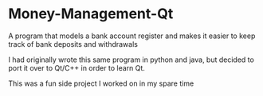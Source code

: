 # Money-Management-Qt

A program that models a bank account register and makes it easier to keep track of bank deposits and withdrawals

I had originally wrote this same program in python and java, but decided to port it over to Qt/C++ in order to learn Qt.

This was a fun side project I worked on in my spare time
